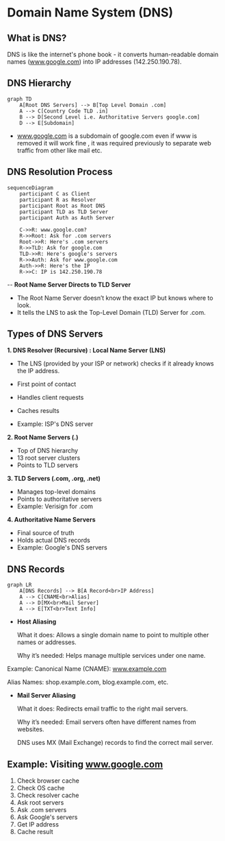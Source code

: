 # Domain Name System (DNS)

## What is DNS?

DNS is like the internet's phone book - it converts human-readable domain names (www.google.com) into IP addresses (142.250.190.78).

## DNS Hierarchy

```mermaid
graph TD
    A[Root DNS Servers] --> B[Top Level Domain .com]
    A --> C[Country Code TLD .in]
    B --> D[Second Level i.e. Authoritative Servers google.com]
    D --> E[Subdomain]
```

- www.google.com is a subdomain of google.com even if www is removed it will work fine , it was required previously to separate web traffic from other like mail etc.

## DNS Resolution Process

```mermaid
sequenceDiagram
    participant C as Client
    participant R as Resolver
    participant Root as Root DNS
    participant TLD as TLD Server
    participant Auth as Auth Server

    C->>R: www.google.com?
    R->>Root: Ask for .com servers
    Root->>R: Here's .com servers
    R->>TLD: Ask for google.com
    TLD->>R: Here's google's servers
    R->>Auth: Ask for www.google.com
    Auth->>R: Here's the IP
    R->>C: IP is 142.250.190.78
```

-- **Root Name Server Directs to TLD Server**

- The Root Name Server doesn’t know the exact IP but knows where to look.
- It tells the LNS to ask the Top-Level Domain (TLD) Server for .com.

## Types of DNS Servers

**1. DNS Resolver (Recursive) : Local Name Server (LNS)**

- The LNS (provided by your ISP or network) checks if it already knows the IP address.

- First point of contact
- Handles client requests
- Caches results
- Example: ISP's DNS server

**2. Root Name Servers (.)**

- Top of DNS hierarchy
- 13 root server clusters
- Points to TLD servers

**3. TLD Servers (.com, .org, .net)**

- Manages top-level domains
- Points to authoritative servers
- Example: Verisign for .com

**4. Authoritative Name Servers**

- Final source of truth
- Holds actual DNS records
- Example: Google's DNS servers

## DNS Records

```mermaid
graph LR
    A[DNS Records] --> B[A Record<br>IP Address]
    A --> C[CNAME<br>Alias]
    A --> D[MX<br>Mail Server]
    A --> E[TXT<br>Text Info]
```

- **Host Aliasing**

  What it does: Allows a single domain name to point to multiple other names or addresses.

  Why it’s needed: Helps manage multiple services under one name.

Example: Canonical Name (CNAME): www.example.com

Alias Names: shop.example.com, blog.example.com, etc.

- **Mail Server Aliasing**

  What it does: Redirects email traffic to the right mail servers.

  Why it’s needed: Email servers often have different names from websites.

  DNS uses MX (Mail Exchange) records to find the correct mail server.

## Example: Visiting www.google.com

1. Check browser cache
2. Check OS cache
3. Check resolver cache
4. Ask root servers
5. Ask .com servers
6. Ask Google's servers
7. Get IP address
8. Cache result
